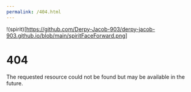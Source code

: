 ```yaml
---
permalink: /404.html
---
```


!(spirit)[https://github.com/Derpy-Jacob-903/derpy-jacob-903.github.io/blob/main/spiritFaceForward.png]
# 404
The requested resource could not be found but may be available in the future.

